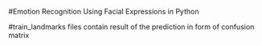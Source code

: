 #Emotion Recognition Using Facial Expressions in Python

#train_landmarks files contain result of the prediction in form of confusion matrix 
